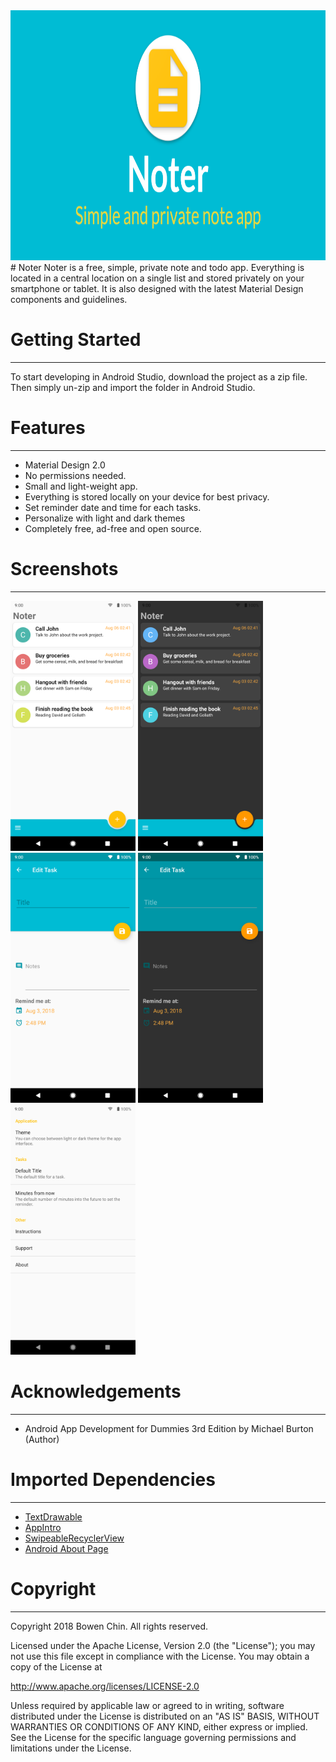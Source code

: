 <img src="screenshots/Noter-feature-graphic.png" height="400" alt="Banner"/> 
# Noter
Noter is a free, simple, private note and todo app. Everything is located in a central location on a single list and stored privately on your smartphone or tablet. It is also designed with the latest Material Design components and guidelines.

# Getting Started
--------------
To start developing in Android Studio, download the project as a zip file. Then simply un-zip and import the folder in Android Studio.

# Features
--------------
- Material Design 2.0
- No permissions needed.
- Small and light-weight app.
- Everything is stored locally on your device for best privacy.
- Set reminder date and time for each tasks.
- Personalize with light and dark themes 
- Completely free, ad-free and open source.

# Screenshots
--------------
<img src="screenshots/screenshot_list_light.png" height="400" alt="Screenshot"/> 
<img src="screenshots/screenshot_list_dark.png" height="400" alt="Screenshot"/> 
<img src="screenshots/screenshot_edit_light.png" height="400" alt="Screenshot"/> 
<img src="screenshots/screenshot_edit_dark.png" height="400" alt="Screenshot"/> 
<img src="screenshots/screenshot_settings_light.png" height="400" alt="Screenshot"/> 

# Acknowledgements
--------------
* Android App Development for Dummies 3rd Edition by Michael Burton (Author)

# Imported Dependencies
--------------
* [TextDrawable](https://github.com/amulyakhare/TextDrawable)
* [AppIntro](https://github.com/apl-devs/AppIntro)
* [SwipeableRecyclerView](https://github.com/brnunes/SwipeableRecyclerView)
* [Android About Page](https://github.com/medyo/android-about-page)

# Copyright
--------------
Copyright 2018 Bowen Chin. All rights reserved. 

Licensed under the Apache License, Version 2.0 (the "License");
you may not use this file except in compliance with the License.
You may obtain a copy of the License at

   http://www.apache.org/licenses/LICENSE-2.0

Unless required by applicable law or agreed to in writing, software
distributed under the License is distributed on an "AS IS" BASIS,
WITHOUT WARRANTIES OR CONDITIONS OF ANY KIND, either express or implied.
See the License for the specific language governing permissions and
limitations under the License.
